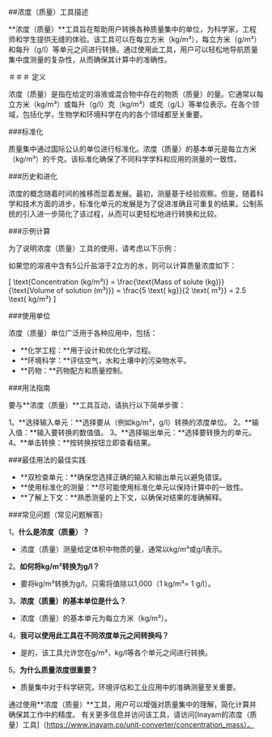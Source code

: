 ##浓度（质量）工具描述

**浓度（质量）**工具旨在帮助用户转换各种质量集中的单位，为科学家，工程师和学生提供无缝的体验。该工具可以在每立方米（kg/m³），每立方米（g/m³）和每升（g/l）等单元之间进行转换。通过使用此工具，用户可以轻松地导航质量集中度测量的复杂性，从而确保其计算中的准确性。

＃＃＃ 定义

浓度（质量）是指在给定的溶液或混合物中存在的物质（质量）的量。它通常以每立方米（kg/m³）或每升（g/l）克（kg/m³）或克（g/L）等单位表示。在各个领域，包括化学，生物学和环境科学在内的各个领域都至关重要。

###标准化

质量集中通过国际公认的单位进行标准化。浓度（质量）的基本单元是每立方米（kg/m³）的千克。该标准化确保了不同科学学科和应用的测量的一致性。

###历史和进化

浓度的概念随着时间的推移而显着发展。最初，测量基于经验观察。但是，随着科学和技术方面的进步，标准化单元的发展是为了促进准确且可重复的结果。公制系统的引入进一步简化了该过程，从而可以更轻松地进行转换和比较。

###示例计算

为了说明浓度（质量）工具的使用，请考虑以下示例：

如果您的溶液中含有5公斤盐溶于2立方的水，则可以计算质量浓度如下：

\[ \text{Concentration (kg/m³)} = \frac{\text{Mass of solute (kg)}}{\text{Volume of solution (m³)}} = \frac{5 \text{ kg}}{2 \text{ m³}} = 2.5 \text{ kg/m³} \]

###使用单位

浓度（质量）单位广泛用于各种应用中，包括：

-  **化学工程：**用于设计和优化化学过程。
-  **环境科学：**评估空气，水和土壤中的污染物水平。
-  **药物：**药物配方和质量控制。

###用法指南

要与**浓度（质量）**工具互动，请执行以下简单步骤：

1。**选择输入单元：**选择要从（例如kg/m³，g/l）转换的浓度单位。
2。**输入值：**输入要转换的数值值。
3。**选择输出单元：**选择要转换为的单元。
4。**单击转换：**按转换按钮立即查看结果。

###最佳用法的最佳实践

-  **双检查单元：**确保您选择正确的输入和输出单元以避免错误。
-  **使用标准化的测量：**尽可能使用标准化单元以保持计算中的一致性。
-  **了解上下文：**熟悉测量的上下文，以确保对结果的准确解释。

###常见问题（常见问题解答）

1。**什么是浓度（质量）？**
- 浓度（质量）测量给定体积中物质的量，通常以kg/m³或g/l表示。

2。**如何将kg/m³转换为g/l？**
- 要将kg/m³转换为g/l，只需将值除以1,000（1 kg/m³= 1 g/l）。

3。**浓度（质量）的基本单位是什么？**
- 浓度（质量）的基本单元为每立方米（kg/m³）。

4。**我可以使用此工具在不同浓度单元之间转换吗？**
- 是的，该工具允许您在g/m³，kg/l等各个单元之间进行转换。

5。**为什么质量浓度很重要？**
- 质量集中对于科学研究，环境评估和工业应用中的准确测量至关重要。

通过使用**浓度（质量）**工具，用户可以增强对质量集中的理解，简化计算并确保其工作中的精度。 有关更多信息并访问该工具，请访问[Inayam的浓度（质量）工具]（https://www.inayam.co/unit-converter/concentration_mass）。